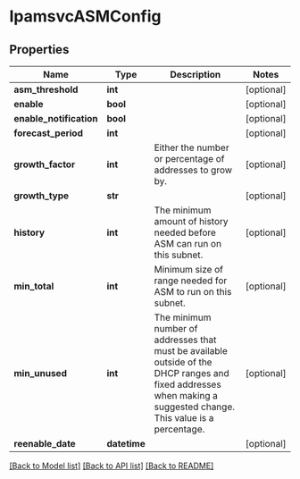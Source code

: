 # IpamsvcASMConfig

## Properties
Name | Type | Description | Notes
------------ | ------------- | ------------- | -------------
**asm_threshold** | **int** |  | [optional] 
**enable** | **bool** |  | [optional] 
**enable_notification** | **bool** |  | [optional] 
**forecast_period** | **int** |  | [optional] 
**growth_factor** | **int** | Either the number or percentage of addresses to grow by. | [optional] 
**growth_type** | **str** |  | [optional] 
**history** | **int** | The minimum amount of history needed before ASM can run on this subnet. | [optional] 
**min_total** | **int** | Minimum size of range needed for ASM to run on this subnet. | [optional] 
**min_unused** | **int** | The minimum number of addresses that must be available outside of the DHCP ranges and fixed addresses when making a suggested change. This value is a percentage. | [optional] 
**reenable_date** | **datetime** |  | [optional] 

[[Back to Model list]](../README.md#documentation-for-models) [[Back to API list]](../README.md#documentation-for-api-endpoints) [[Back to README]](../README.md)


